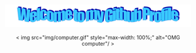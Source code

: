 
<!--
**RodrigoRCZ/RodrigoRCZ** is a ✨ _special_ ✨ repository because its `README.md` (this file) appears on your GitHub profile.

Here are some ideas to get you started:

- 🔭 I’m currently working on ...
- 🌱 I’m currently learning ...
- 👯 I’m looking to collaborate on ...
- 🤔 I’m looking for help with ...
- 💬 Ask me about ...
- 📫 How to reach me: ...
- 😄 Pronouns: ...
- ⚡ Fun fact: ...
-->

<div align="center">
  <img src="img/welcome.png" style="max-width: 100%;" alt="Welcome to my Github Profile" />
  <br />
  <br />
  < img src="img/computer.gif" style="max-width: 100%;" alt="OMG computer"/ >

</div>
